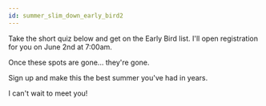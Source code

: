 ```yaml
---
id: summer_slim_down_early_bird2
---
```


Take the short quiz below and get on the Early Bird list. I'll open registration for you on June 2nd at 7:00am.

Once these spots are gone... they're gone.

Sign up and make this the best summer you've had in years.

I can't wait to meet you!
